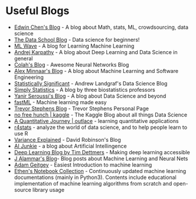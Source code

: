 # Useful Blogs

* [Edwin Chen's Blog](http://blog.echen.me/) - A blog about Math, stats, ML, crowdsourcing, data science
* [The Data School Blog](http://www.dataschool.io/) - Data science for beginners!
* [ML Wave](http://mlwave.com/) - A blog for Learning Machine Learning
* [Andrej Karpathy](http://karpathy.github.io/) - A blog about Deep Learning and Data Science in general
* [Colah's Blog](http://colah.github.io/) - Awesome Neural Networks Blog
* [Alex Minnaar's Blog](http://alexminnaar.com/) - A blog about Machine Learning and Software Engineering
* [Statistically Significant](http://andland.github.io/) - Andrew Landgraf's Data Science Blog
* [Simply Statistics](http://simplystatistics.org/) - A blog by three biostatistics professors
* [Yanir Seroussi's Blog](https://yanirseroussi.com/) - A blog about Data Science and beyond
* [fastML](http://fastml.com/) - Machine learning made easy
* [Trevor Stephens Blog](http://trevorstephens.com/) - Trevor Stephens Personal Page
* [no free hunch \| kaggle](http://blog.kaggle.com/) - The Kaggle Blog about all things Data Science
* [A Quantitative Journey \| outlace](http://outlace.com/) - learning quantitative applications
* [r4stats](http://r4stats.com/) - analyze the world of data science, and to help people learn to use R
* [Variance Explained](http://varianceexplained.org/) - David Robinson's Blog
* [AI Junkie](http://www.ai-junkie.com/) - a blog about Artificial Intellingence
* [Deep Learning Blog by Tim Dettmers](http://timdettmers.com/) - Making deep learning accessible
* [J Alammar's Blog](http://jalammar.github.io/)- Blog posts about Machine Learning and Neural Nets
* [Adam Geitgey](https://medium.com/@ageitgey/machine-learning-is-fun-80ea3ec3c471#.f7vwrtfne) - Easiest Introduction to machine learning
* [Ethen's Notebook Collection](https://github.com/ethen8181/machine-learning) - Continuously updated machine learning documentations \(mainly in Python3\). Contents include educational implementation of machine learning algorithms from scratch and open-source library usage

